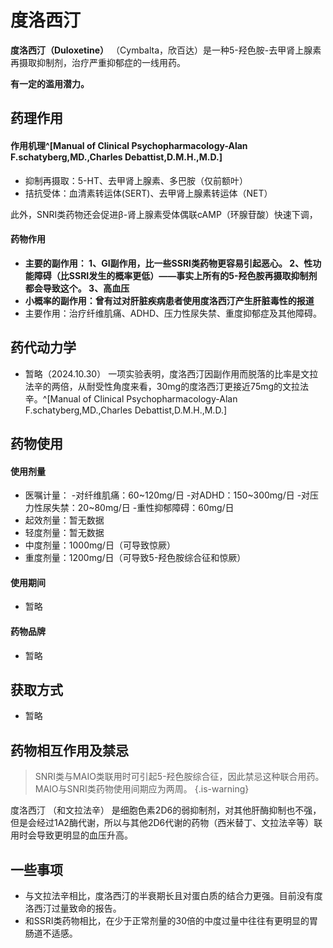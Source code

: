 ﻿# 度洛西汀
**度洛西汀（Duloxetine）** （Cymbalta，欣百达）是一种5-羟色胺-去甲肾上腺素再摄取抑制剂，治疗严重抑郁症的一线用药。

**有一定的滥用潜力。**

## 药理作用
#### 作用机理^[Manual of Clinical Psychopharmacology-Alan F.schatyberg,MD.,Charles Debattist,D.M.H.,M.D.]

- 抑制再摄取：5-HT、去甲肾上腺素、多巴胺（仅前额叶）
- 拮抗受体：血清素转运体(SERT)、去甲肾上腺素转运体（NET）

此外，SNRI类药物还会促进β-肾上腺素受体偶联cAMP（环腺苷酸）快速下调，　　
#### 药物作用
- **主要的副作用：
1、GI副作用，比一些SSRI类药物更容易引起恶心。
2、性功能障碍（比SSRI发生的概率更低）——事实上所有的5-羟色胺再摄取抑制剂都会导致这个。
3、高血压**
- **小概率的副作用：曾有过对肝脏疾病患者使用度洛西汀产生肝脏毒性的报道**
- 主要作用：治疗纤维肌痛、ADHD、压力性尿失禁、重度抑郁症及其他障碍。

## 药代动力学
- 暂略（2024.10.30）
一项实验表明，度洛西汀因副作用而脱落的比率是文拉法辛的两倍，从耐受性角度来看，30mg的度洛西汀更接近75mg的文拉法辛。^[Manual of Clinical Psychopharmacology-Alan F.schatyberg,MD.,Charles Debattist,D.M.H.,M.D.]


## 药物使用
#### 使用剂量
 - 医嘱计量：
      -对纤维肌痛：60~120mg/日
      -对ADHD：150~300mg/日
      -对压力性尿失禁：20~80mg/日
      -重性抑郁障碍：60mg/日
 - 起效剂量：暂无数据
 - 轻度剂量：暂无数据
 - 中度剂量：1000mg/日（可导致惊厥）
 - 重度剂量：1200mg/日（可导致5-羟色胺综合征和惊厥）
#### 使用期间
- 暂略
#### 药物品牌
- 暂略  
## 获取方式
- 暂略

## 药物相互作用及禁忌
>  SNRI类与MAIO类联用时可引起5-羟色胺综合征，因此禁忌这种联合用药。MAIO与SNRI类药物使用间期应为两周。
{.is-warning}

度洛西汀 （和文拉法辛） 是细胞色素2D6的弱抑制剂，对其他肝酶抑制也不强，但是会经过1A2酶代谢，所以与其他2D6代谢的药物（西米替丁、文拉法辛等）联用时会导致更明显的血压升高。


## 一些事项
- 与文拉法辛相比，度洛西汀的半衰期长且对蛋白质的结合力更强。目前没有度洛西汀过量致命的报告。
- 和SSRI类药物相比，在少于正常剂量的30倍的中度过量中往往有更明显的胃肠道不适感。

